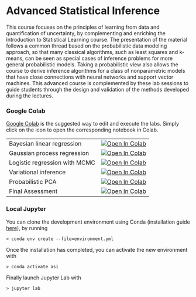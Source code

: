 # Advanced Statistical Inference 

This course focuses on the principles of learning from data and quantification of uncertainty, by complementing and enriching the Introduction to Statistical Learning course. 
The presentation of the material follows a common thread based on the probabilistic data modeling approach, so that many classical algorithms, such as least squares and k-means, can be seen as special cases of inference problems for more general probabilistic models. Taking a probabilistic view also allows the course to derive inference algorithms for a class of nonparametric models that have close connections with neural networks and support vector machines. 
This advanced course is complemented by these lab sessions to guide students through the design and validation of the methods developed during the lectures.

### Google Colab

[Google Colab](https://colab.research.google.com/) is the suggested way to edit and execute the labs. Simply click on the icon to open the corresponding notebook in Colab. 

|||
|:--|:--|
| Bayesian linear regression    | [![Open In Colab](https://colab.research.google.com/assets/colab-badge.svg)](https://colab.research.google.com/github/mspronesti/advanced-statistical-inference/blob/master/bayesian_linear_regression/Bayesian_Linear_Regression.ipynb)|
| Gaussian process regression   | [![Open In Colab](https://colab.research.google.com/assets/colab-badge.svg)](https://colab.research.google.com/github/mspronesti/advanced-statistical-inference/blob/master/gaussian_process/Gaussian_Process_Regression.ipynb)|
| Logistic regression with MCMC | [![Open In Colab](https://colab.research.google.com/assets/colab-badge.svg)](https://colab.research.google.com/github/mspronesti/advanced-statistical-inference/blob/master/mcmc_logistic_regression/Bayesian_Logistic_Regression_MCMC.ipynb)|
| Variational inference         | [![Open In Colab](https://colab.research.google.com/assets/colab-badge.svg)](https://colab.research.google.com/github/mspronesti/advanced-statistical-inference/blob/master/variational_inference/Variational_Logistic_Regression.ipynb)|
| Probabilistic PCA         | [![Open In Colab](https://colab.research.google.com/assets/colab-badge.svg)](https://colab.research.google.com/github/mspronesti/advanced-statistical-inference/blob/master/probabilistic_pca/Probabilistic_PCA.ipynb)|
| Final Assessment | [![Open In Colab](https://colab.research.google.com/assets/colab-badge.svg)](https://colab.research.google.com/github/mspronesti/advanced-statistical-inference/blob/master/final_assessment/Variational_Logistic_Regression.ipynb)|


### Local Jupyter

You can clone the development environment using Conda (installation guide [here](https://docs.conda.io/en/latest/miniconda.html)), by running

```shell
> conda env create --file=environment.yml
```

Once the installation has completed, you can activate the new environment with 

```shell
> conda activate asi
```

Finally launch Jupyter Lab with 
```shell
> jupyter lab 
```
